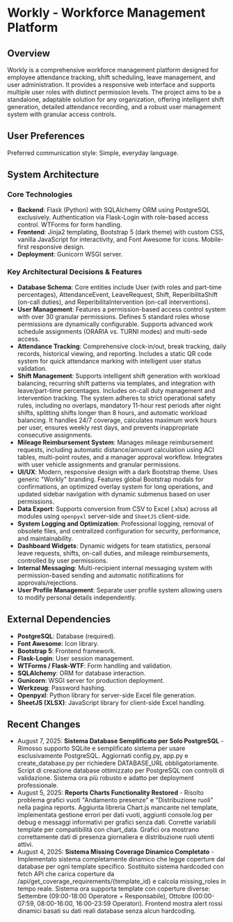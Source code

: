 # Workly - Workforce Management Platform

## Overview
Workly is a comprehensive workforce management platform designed for employee attendance tracking, shift scheduling, leave management, and user administration. It provides a responsive web interface and supports multiple user roles with distinct permission levels. The project aims to be a standalone, adaptable solution for any organization, offering intelligent shift generation, detailed attendance recording, and a robust user management system with granular access controls.

## User Preferences
Preferred communication style: Simple, everyday language.

## System Architecture

### Core Technologies
- **Backend**: Flask (Python) with SQLAlchemy ORM using PostgreSQL exclusively. Authentication via Flask-Login with role-based access control. WTForms for form handling.
- **Frontend**: Jinja2 templating, Bootstrap 5 (dark theme) with custom CSS, vanilla JavaScript for interactivity, and Font Awesome for icons. Mobile-first responsive design.
- **Deployment**: Gunicorn WSGI server.

### Key Architectural Decisions & Features
- **Database Schema**: Core entities include User (with roles and part-time percentages), AttendanceEvent, LeaveRequest, Shift, ReperibilitaShift (on-call duties), and ReperibilitaIntervention (on-call interventions).
- **User Management**: Features a permission-based access control system with over 30 granular permissions. Defines 5 standard roles whose permissions are dynamically configurable. Supports advanced work schedule assignments (ORARIA vs. TURNI modes) and multi-sede access.
- **Attendance Tracking**: Comprehensive clock-in/out, break tracking, daily records, historical viewing, and reporting. Includes a static QR code system for quick attendance marking with intelligent user status validation.
- **Shift Management**: Supports intelligent shift generation with workload balancing, recurring shift patterns via templates, and integration with leave/part-time percentages. Includes on-call duty management and intervention tracking. The system adheres to strict operational safety rules, including no overlaps, mandatory 11-hour rest periods after night shifts, splitting shifts longer than 8 hours, and automatic workload balancing. It handles 24/7 coverage, calculates maximum work hours per user, ensures weekly rest days, and prevents inappropriate consecutive assignments.
- **Mileage Reimbursement System**: Manages mileage reimbursement requests, including automatic distance/amount calculation using ACI tables, multi-point routes, and a manager approval workflow. Integrates with user vehicle assignments and granular permissions.
- **UI/UX**: Modern, responsive design with a dark Bootstrap theme. Uses generic "Workly" branding. Features global Bootstrap modals for confirmations, an optimized overlay system for long operations, and updated sidebar navigation with dynamic submenus based on user permissions.
- **Data Export**: Supports conversion from CSV to Excel (.xlsx) across all modules using `openpyxl` server-side and `SheetJS` client-side.
- **System Logging and Optimization**: Professional logging, removal of obsolete files, and centralized configuration for security, performance, and maintainability.
- **Dashboard Widgets**: Dynamic widgets for team statistics, personal leave requests, shifts, on-call duties, and mileage reimbursements, controlled by user permissions.
- **Internal Messaging**: Multi-recipient internal messaging system with permission-based sending and automatic notifications for approvals/rejections.
- **User Profile Management**: Separate user profile system allowing users to modify personal details independently.

## External Dependencies
- **PostgreSQL**: Database (required).
- **Font Awesome**: Icon library.
- **Bootstrap 5**: Frontend framework.
- **Flask-Login**: User session management.
- **WTForms / Flask-WTF**: Form handling and validation.
- **SQLAlchemy**: ORM for database interaction.
- **Gunicorn**: WSGI server for production deployment.
- **Werkzeug**: Password hashing.
- **Openpyxl**: Python library for server-side Excel file generation.
- **SheetJS (XLSX)**: JavaScript library for client-side Excel handling.

## Recent Changes
- August 7, 2025: **Sistema Database Semplificato per Solo PostgreSQL** - Rimosso supporto SQLite e semplificato sistema per usare esclusivamente PostgreSQL. Aggiornati config.py, app.py e create_database.py per richiedere DATABASE_URL obbligatoriamente. Script di creazione database ottimizzato per PostgreSQL con controlli di validazione. Sistema ora più robusto e adatto per deployment professionale.
- August 5, 2025: **Reports Charts Functionality Restored** - Risolto problema grafici vuoti "Andamento presenze" e "Distribuzione ruoli" nella pagina reports. Aggiunta libreria Chart.js mancante nel template, implementata gestione errori per dati vuoti, aggiunti console.log per debug e messaggi informativi per grafici senza dati. Corrette variabili template per compatibilità con chart_data. Grafici ora mostrano correttamente dati di presenza giornaliera e distribuzione ruoli utenti attivi.
- August 4, 2025: **Sistema Missing Coverage Dinamico Completato** - Implementato sistema completamente dinamico che legge coperture dal database per ogni template specifico. Sostituito sistema hardcoded con fetch API che carica coperture da /api/get_coverage_requirements/{template_id} e calcola missing_roles in tempo reale. Sistema ora supporta template con coperture diverse: Settembre (09:00-18:00 Operatore + Responsabile), Ottobre (00:00-07:59, 08:00-16:00, 16:00-23:59 Operatori). Frontend mostra alert rossi dinamici basati su dati reali database senza alcun hardcoding.